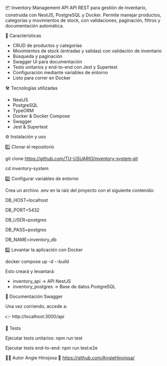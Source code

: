 📦 Inventory Management API
API REST para gestión de inventario, construida con NestJS, PostgreSQL y Docker.
Permite manejar productos, categorías y movimientos de stock, con validaciones, paginación, filtros y documentación automática.

🚀 Características
- CRUD de productos y categorías
- Movimientos de stock (entradas y salidas) con validación de inventario
- Búsqueda y paginación
- Swagger UI para documentación
- Tests unitarios y end-to-end con Jest y Supertest
- Configuración mediante variables de entorno
- Listo para correr en Docker

🛠 Tecnologías utilizadas
- NestJS
- PostgreSQL
- TypeORM
- Docker & Docker Compose
- Swagger
- Jest & Supertest

⚙️ Instalación y uso

1️⃣ Clonar el repositorio

git clone https://github.com/TU-USUARIO/inventory-system.git

cd inventory-system

2️⃣ Configurar variables de entorno

Crea un archivo .env en la raíz del proyecto con el siguiente contenido:

DB_HOST=localhost

DB_PORT=5432

DB_USER=postgres

DB_PASS=postgres

DB_NAME=inventory_db

3️⃣ Levantar la aplicación con Docker

docker compose up -d --build

Esto creará y levantará:
- inventory_api → API NestJS
- inventory_postgres → Base de datos PostgreSQL

📄 Documentación Swagger

Una vez corriendo, accede a:

👉 http://localhost:3000/api

🧪 Tests

Ejecutar tests unitarios:
npm run test

Ejecutar tests end-to-end:
npm run test:e2e

👩‍💻 Autor
Angie Hinojosa
🔗 https://github.com/AngieHinojosa/ 

